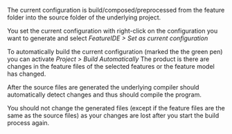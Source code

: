 The current configuration is build/composed/preprocessed from the feature folder into the source folder of the underlying project. 

You set the current configuration with right-click on the configuration you want to generate and select _FeatureIDE > Set as current configuration_

To automatically build the current configuration (marked the the green pen) you can activate _Project > Build Automatically_
The product is there are changes in the feature files of the selected features or the feature model has changed.

After the source files are generated the underlying compiler should automatically detect changes and thus should compile the program. 

You should not change the generated files (except if the feature files are the same as the source files) as your changes are lost after you start the build process again.

